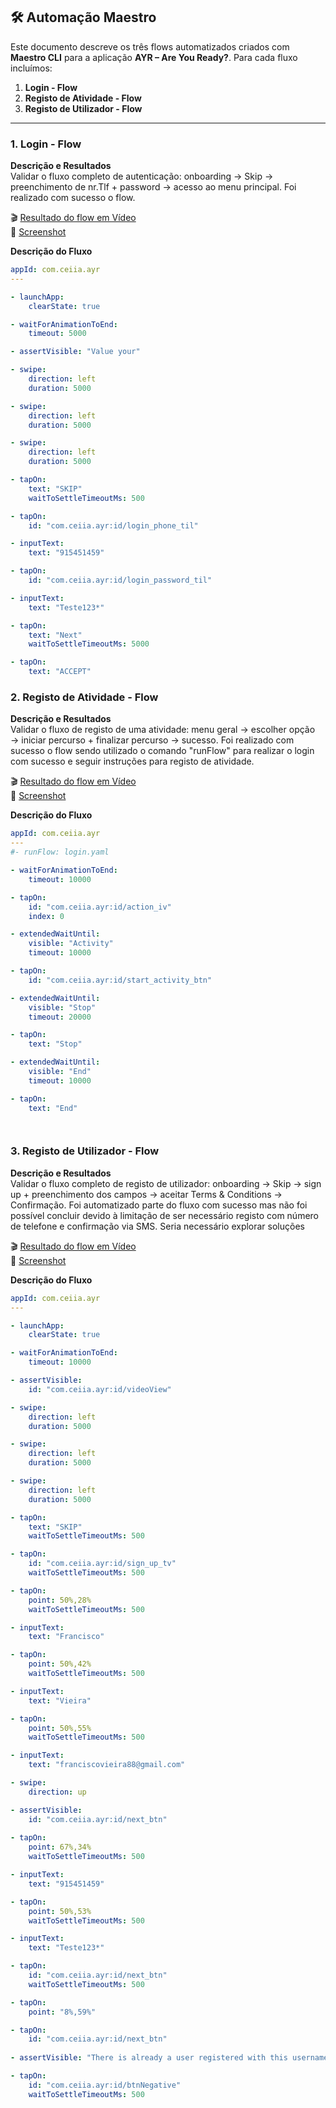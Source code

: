 ## 🛠️ Automação Maestro

Este documento descreve os três flows automatizados criados com **Maestro CLI** para a aplicação **AYR – Are You Ready?**. Para cada fluxo incluímos:

1. **Login - Flow**  
2. **Registo de Atividade - Flow**  
3. **Registo de Utilizador - Flow**  

---

### 1. Login - Flow

**Descrição e Resultados**  
Validar o fluxo completo de autenticação: onboarding → Skip → preenchimento de nr.Tlf + password → acesso ao menu principal.
Foi realizado com sucesso o flow.

:clapper:  [Resultado do flow em Vídeo](https://drive.google.com/file/d/1pFHPJTtZ8zzK9COZhKmIdonsuXbjBaaA/view?usp=drive_link)  
:postbox:  [Screenshot](https://drive.google.com/file/d/1XMbmBRLCOHabuR-1hywCy9LgcGntwW44/view?usp=drive_link)  


**Descrição do Fluxo**  
```yaml
appId: com.ceiia.ayr
---

- launchApp:
    clearState: true

- waitForAnimationToEnd:
    timeout: 5000    

- assertVisible: "Value your"

- swipe:
    direction: left
    duration: 5000

- swipe:
    direction: left
    duration: 5000

- swipe:
    direction: left
    duration: 5000        

- tapOn:
    text: "SKIP"
    waitToSettleTimeoutMs: 500  

- tapOn:
    id: "com.ceiia.ayr:id/login_phone_til"

- inputText:
    text: "915451459"

- tapOn:
    id: "com.ceiia.ayr:id/login_password_til"   

- inputText:
    text: "Teste123*"    

- tapOn:
    text: "Next"   
    waitToSettleTimeoutMs: 5000        

- tapOn:
    text: "ACCEPT"
```

### 2. Registo de Atividade - Flow

**Descrição e Resultados**  
Validar o fluxo de registo de uma atividade: menu geral → escolher opção → iniciar percurso + finalizar percurso → sucesso.
Foi realizado com sucesso o flow sendo utilizado o comando "runFlow" para realizar o login com sucesso e seguir instruções para registo de atividade.

:clapper:  [Resultado do flow em Vídeo](https://drive.google.com/file/d/1X7b_J5HSp7CEI79w6n7nX81ACcBhIfRZ/view?usp=drive_link)  
:postbox:  [Screenshot](https://drive.google.com/file/d/13dqAuZok0BHdhbi3TY6Qzl_P04Bjniuj/view?usp=drive_link) 

**Descrição do Fluxo**  
```yaml
appId: com.ceiia.ayr
---
#- runFlow: login.yaml

- waitForAnimationToEnd:
    timeout: 10000    

- tapOn:
    id: "com.ceiia.ayr:id/action_iv"
    index: 0

- extendedWaitUntil:   
    visible: "Activity"
    timeout: 10000

- tapOn:
    id: "com.ceiia.ayr:id/start_activity_btn"

- extendedWaitUntil:  
    visible: "Stop"
    timeout: 20000

- tapOn:
    text: "Stop" 

- extendedWaitUntil:   
    visible: "End"
    timeout: 10000       

- tapOn:
    text: "End"     




```
### 3. Registo de Utilizador - Flow

**Descrição e Resultados**  
Validar o fluxo completo de registo de utilizador: onboarding → Skip → sign up + preenchimento dos campos → aceitar Terms & Conditions → Confirmação.
Foi automatizado parte do fluxo com sucesso mas não foi possível concluir devido à limitação de ser necessário registo com número de telefone e confirmação via SMS. Seria necessário explorar soluções

:clapper:  [Resultado do flow em Vídeo]()  
:postbox:  [Screenshot](https://drive.google.com/file/d/14QzlULW_etQL1O6ThgBzl4IZLBOK5hl4/view?usp=drive_link) 

**Descrição do Fluxo**  
```yaml
appId: com.ceiia.ayr
---

- launchApp:
    clearState: true

- waitForAnimationToEnd:
    timeout: 10000    

- assertVisible:
    id: "com.ceiia.ayr:id/videoView"

- swipe:
    direction: left
    duration: 5000

- swipe:
    direction: left
    duration: 5000

- swipe:
    direction: left
    duration: 5000        

- tapOn:
    text: "SKIP"
    waitToSettleTimeoutMs: 500  

- tapOn:
    id: "com.ceiia.ayr:id/sign_up_tv"
    waitToSettleTimeoutMs: 500

- tapOn:
    point: 50%,28%
    waitToSettleTimeoutMs: 500

- inputText:
    text: "Francisco"       

- tapOn:
    point: 50%,42%
    waitToSettleTimeoutMs: 500

- inputText:
    text: "Vieira"    

- tapOn:
    point: 50%,55%
    waitToSettleTimeoutMs: 500

- inputText:
    text: "franciscovieira88@gmail.com"   

- swipe:       
    direction: up

- assertVisible:
    id: "com.ceiia.ayr:id/next_btn"    
  
- tapOn:
    point: 67%,34%
    waitToSettleTimeoutMs: 500

- inputText:
    text: "915451459"   

- tapOn:
    point: 50%,53%
    waitToSettleTimeoutMs: 500

- inputText:
    text: "Teste123*" 

- tapOn:
    id: "com.ceiia.ayr:id/next_btn"
    waitToSettleTimeoutMs: 500  

- tapOn:
    point: "8%,59%"  

- tapOn:
    id: "com.ceiia.ayr:id/next_btn"        
   
- assertVisible: "There is already a user registered with this username. Please login."

- tapOn:
    id: "com.ceiia.ayr:id/btnNegative"
    waitToSettleTimeoutMs: 500




